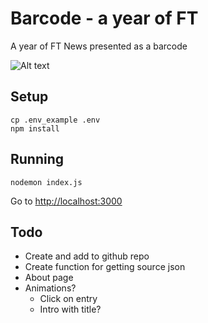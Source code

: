 # Barcode - a year of FT

A year of FT News presented as a barcode

![Alt text](./docs/example.png?raw=true "Example of a year of FT headline images in Barcode format")

## Setup

```
cp .env_example .env
npm install
```

## Running

```
nodemon index.js
```

Go to [http://localhost:3000](http://localhost:3000)

## Todo

- Create and add to github repo
- Create function for getting source json
- About page
- Animations?
  - Click on entry
  - Intro with title?
